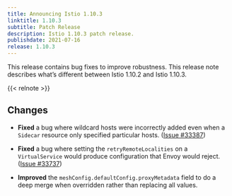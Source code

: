 ```yaml
---
title: Announcing Istio 1.10.3
linktitle: 1.10.3
subtitle: Patch Release
description: Istio 1.10.3 patch release.
publishdate: 2021-07-16
release: 1.10.3
---
```


This release contains bug fixes to improve robustness. This release note describes what’s different between Istio 1.10.2 and Istio 1.10.3.

{{< relnote >}}

## Changes

- **Fixed** a bug where wildcard hosts were incorrectly added even when a `Sidecar` resource only specified particular hosts.  ([Issue #33387](https://github.com/istio/istio/issues/33387))

- **Fixed** a bug where setting the `retryRemoteLocalities` on a `VirtualService` would produce configuration that Envoy would reject.  ([Issue #33737](https://github.com/istio/istio/issues/33737))

- **Improved** the `meshConfig.defaultConfig.proxyMetadata` field to do a deep merge when overridden rather than replacing all values.
